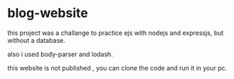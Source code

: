 # blog-website


this project was a challange to practice ejs with nodejs and expressjs, but without a database.

also i used body-parser and lodash.

this website is not published , you can clone the code and run it in your pc. 
